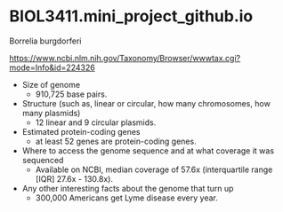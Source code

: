 # BIOL3411.mini_project_github.io
Borrelia burgdorferi

https://www.ncbi.nlm.nih.gov/Taxonomy/Browser/wwwtax.cgi?mode=Info&id=224326
- Size of genome
  - 910,725 base pairs.
- Structure (such as, linear or circular, how many chromosomes, how many plasmids)
  - 12 linear and 9 circular plasmids.
- Estimated protein-coding genes
  - at least 52 genes are protein-coding genes. 
- Where to access the genome sequence and at what coverage it was sequenced
  - Available on NCBI, median coverage of 57.6x (interquartile range [IQR] 27.6x - 130.8x).
- Any other interesting facts about the genome that turn up
  -   300,000 Americans get Lyme disease every year.
